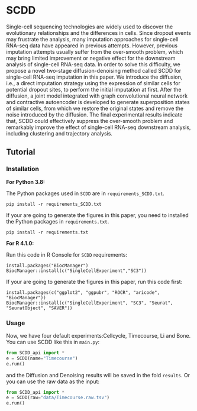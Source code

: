 # SCDD 
Single-cell sequencing technologies are widely used to discover the evolutionary relationships and the differences in cells. Since dropout events may frustrate the analysis, many imputation approaches for single-cell RNA-seq data have appeared in previous attempts. However, previous imputation attempts usually suffer from the over-smooth problem, which may bring limited improvement or negative effect for the downstream analysis of single-cell RNA-seq data. In order to solve this difficulty, we propose a novel two-stage diffusion-denoising method called SCDD for single-cell RNA-seq imputation in this paper. We introduce the diffusion, i.e., a direct imputation strategy using the expression of similar cells for potential dropout sites, to perform the initial imputation at first. After the diffusion, a joint model integrated with graph convolutional neural network and contractive autoencoder is developed to generate superposition states of similar cells, from which we restore the original states and remove the noise introduced by the diffusion. The final experimental results indicate that, SCDD could effectively suppress the over-smooth problem and remarkably improve the effect of single-cell RNA-seq downstream analysis, including clustering and trajectory analysis.

## Tutorial

### Installation

**For Python 3.8:**

The Python packages used in `SCDD` are in `requirements_SCDD.txt`.

```
pip install -r requirements_SCDD.txt
```

If your are going to generate the figures in this paper, you need to installed the Python packages in `requirements.txt`.

```
pip install -r requirements.txt
```

**For R 4.1.0:**

Run this code in R Console for `SCDD` requirements:

```
install.packages("BiocManager")
BiocManager::install(c("SingleCellExperiment","SC3"))
```

If your are going to generate the figures in this paper, run this code first:

```
install.packages(c("ggplot2", "ggpubr", "ROCR", "aricode", "BiocManager"))
BiocManager::install(c("SingleCellExperiment", "SC3", "Seurat", "SeuratObject", "SAVER"))
```

### Usage

Now, we have four default experiments:Cellcycle, Timecourse, Li and Bone. You can use SCDD like this in `main.py`:
```python
from SCDD_api import *
e = SCDD(name="Timecourse")
e.run()
```
and the Diffusion and Denoising results will be saved in the fold `results`. Or you can use the raw data as the input:
```python
from SCDD_api import *
e = SCDD(raw="data/Timecourse.raw.tsv")
e.run()
```
